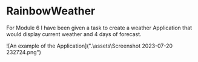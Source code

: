 # RainbowWeather

For Module 6 I have been given a task to create a weather Application that would display current weather and 4 days of forecast.

![An example of the Application](".\assets\Screenshot 2023-07-20 232724.png")

